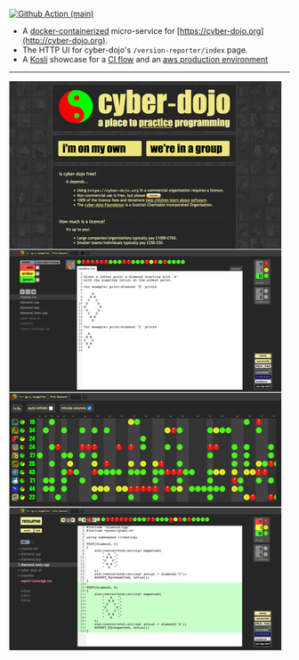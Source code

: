[![Github Action (main)](https://github.com/cyber-dojo/version-reporter/actions/workflows/main.yml/badge.svg)](https://github.com/cyber-dojo/version-reporter/actions)

- A [docker-containerized](https://hub.docker.com/r/cyberdojo/version-reporter/tags) micro-service for [https://cyber-dojo.org](http://cyber-dojo.org).
- The HTTP UI for cyber-dojo's `/version-reporter/index` page.
- A [Kosli](https://www.kosli.com/) showcase for a [CI flow](https://app.kosli.com/cyber-dojo/flows/version-reporter/artifacts/) and an [aws production environment](https://app.kosli.com/cyber-dojo/environments/aws-prod/snapshots/)

- - - -
![cyber-dojo.org home page](https://github.com/cyber-dojo/cyber-dojo/blob/master/shared/home_page_snapshot.png)
